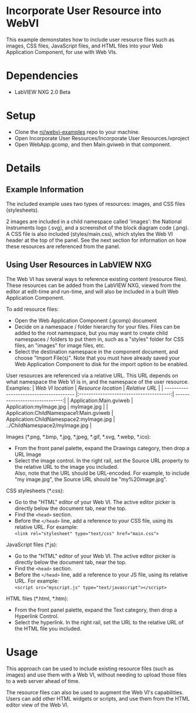 # Incorporate User Resource into WebVI
This example demonstates how to include user resource files such as images, CSS files, JavaScript files, and HTML files into your Web Application Component, for use with Web VIs.

# Dependencies
- LabVIEW NXG 2.0 Beta

# Setup
- Clone the [ni/webvi-examples](https://github.com/ni/webvi-examples) repo to your machine.
- Open Incorporate User Resources/Incorporate User Resources.lvproject
- Open WebApp.gcomp, and then Main.gviweb in that component.

# Details
## Example Information
The included example uses two types of resources: images, and CSS files (stylesheets).

2 images are included in a child namespace called 'images': the National Instruments logo (.svg), and a screenshot of the block diagram code (.png). A CSS file is also included (styles/main.css), which styles the Web VI header at the top of the panel. See the next section for information on how these resources are referenced from the panel.

## Using User Resources in LabVIEW NXG
The Web VI has several ways to reference existing content (resource files). These resources can be added from the LabVIEW NXG, viewed from the editor at edit-time and run-time, and will also be included in a built Web Application Component.

To add resource files:
- Open the Web Application Component (.gcomp) document
- Decide on a namespace / folder hierarchy for your files. Files can be added to the root namespace, but you may want to create child namespaces / folders to put them in, such as a "styles" folder for CSS files, an "images" for image files, etc.
- Select the destination namespace in the component document, and choose "Import File(s)". Note that you must have already saved your Web Application Component to disk for the import option to be enabled.

User resources are referenced via a relative URL. This URL depends on what namespace the Web VI is in, and the namespace of the user resource.  
Examples:
| *Web VI location*                       | *Resource location*                     | *Relative URL*                 |
| --------------------------------------- |:---------------------------------------:| ------------------------------:|
| Application:Main.gviweb                 | Application:myImage.jpg                 | myImage.jpg                    |
| Application:ChildNamespace1:Main.gviweb | Application:ChildNamespace2:myImage.jpg | ../ChildNamespace2/myImage.jpg |

Images (*.png, *.bmp, *.jpg, *.jpeg, *.gif, *.svg, *.webp, *.ico):
- From the front panel palette, expand the Drawings category, then drop a URL Image
- Select the image control. In the right rail, set the Source URL property to the relative URL to the image you included.  
Also, note that the URL should be URL-encoded. For example, to include "my image.jpg", the Source URL should be "my%20image.jpg".

CSS stylesheets (*.css):
- Go to the "HTML" editor of your Web VI. The active editor picker is directly below the document tab, near the top.
- Find the `<head>` section.
- Before the `</head>` line, add a reference to your CSS file, using its relative URL. For example:  
`<link rel="stylesheet" type="text/css" href="main.css">`

JavaScript files (*.js):
- Go to the "HTML" editor of your Web VI. The active editor picker is directly below the document tab, near the top.
- Find the `<head>` section.
- Before the `</head>` line, add a reference to your JS file, using its relative URL. For example:  
`<script src="myscript.js" type="text/javascript"></script>`

HTML files (*.html, *.htm):
- From the front panel palette, expand the Text category, then drop a Hyperlink Control.
- Select the hyperlink. In the right rail, set the URL to the relative URL of the HTML file you included.

# Usage
This approach can be used to include existing resource files (such as images) and use them with a Web VI, without needing to upload those files to a web server ahead of time.

The resource files can also be used to augment the Web VI's capabilities. Users can add other HTML widgets or scripts, and use them from the HTML editor view of the Web VI.
